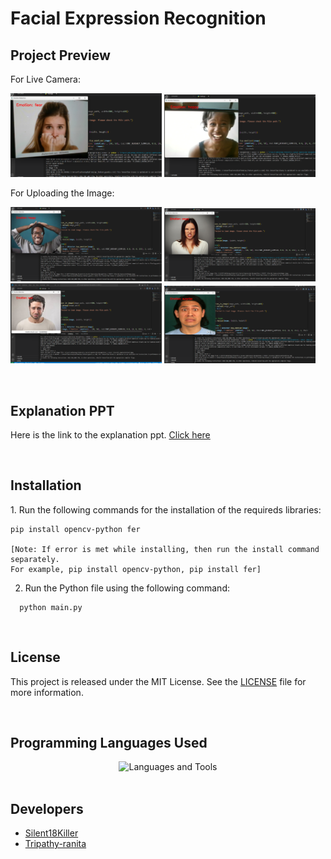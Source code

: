 # Facial Expression Recognition


<h2>Project Preview</h2>
<p>For Live Camera:</p>
<p><img src="https://github.com/Silent18Killer/Face-Emotion-Recognition/blob/main/Preview/fear-1.png" alt="fear-1" width="48%"/>
<img src="https://github.com/Silent18Killer/Face-Emotion-Recognition/blob/main/Preview/happy-1.png" alt="happy-1" width="48%"/>
<p>For Uploading the Image:</p>
<img src="https://github.com/Silent18Killer/Face-Emotion-Recognition/blob/main/Preview/happy-2.png" alt="happy-2" width="48%"/>
<img src="https://github.com/Silent18Killer/Face-Emotion-Recognition/blob/main/Preview/angry-2.png" alt="angry-2" width="48%"/>
<img src="https://github.com/Silent18Killer/Face-Emotion-Recognition/blob/main/Preview/sad-2.png" alt="sad-2" width="48%"/>
<img src="https://github.com/Silent18Killer/Face-Emotion-Recognition/blob/main/Preview/surprise-2.png" alt="surprise-2" width="48%"/></p>
<br/>

<h2>Explanation PPT</h2>
<p>Here is the link to the explanation ppt. <a href="">Click here</a></p>
</br>

<h2>Installation</h2>
1. Run the following commands for the installation of the requireds libraries:

```
pip install opencv-python fer

[Note: If error is met while installing, then run the install command separately.
For example, pip install opencv-python, pip install fer]
```

2. Run the Python file using the following command:

```
  python main.py
```
</br>

<h2>License</h2>
<p>This project is released under the MIT License. See the <a href="https://github.com/Silent18Killer/Face-Emotion-Recognition/blob/main/LICENSE">LICENSE</a> file for more information.</p>
</br>

<h2>Programming Languages Used</h2>
<div align="center">
  <img aligh="center" src="https://skillicons.dev/icons?i=python,opencv" alt="Languages and Tools">
</div>
</br>

<h2>Developers</h2>
<ul>
  <li><a href="https://github.com/Silent18Killer">Silent18Killer</a></li>
  <li><a href="https://github.com/RanitaTripathy">Tripathy-ranita</a></li>
</ul>
